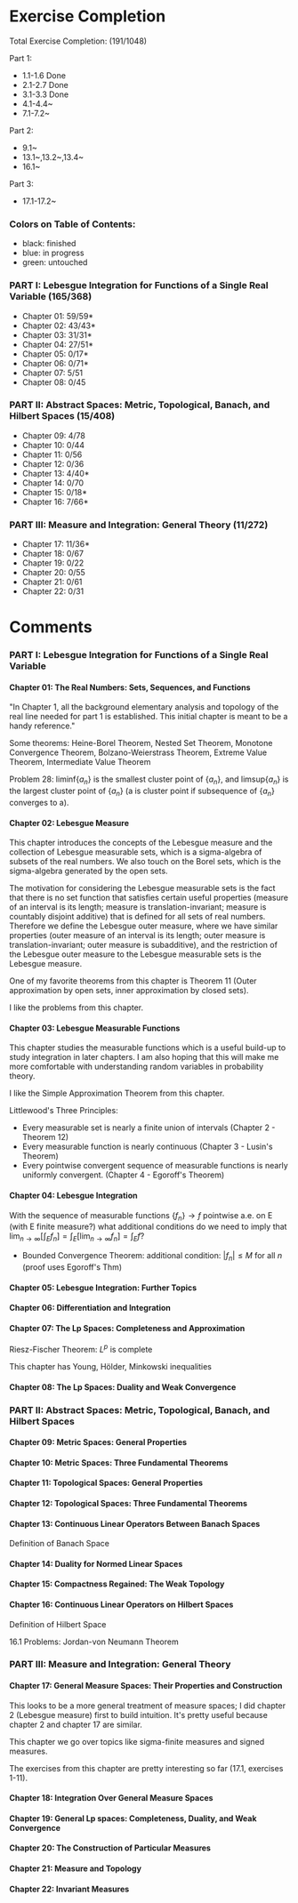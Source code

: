 # Exercise Completion

Total Exercise Completion: (191/1048)

Part 1:
- 1.1-1.6 Done
- 2.1-2.7 Done
- 3.1-3.3 Done
- 4.1-4.4~ 
- 7.1-7.2~

Part 2:
- 9.1~
- 13.1~,13.2~,13.4~
- 16.1~

Part 3:
- 17.1-17.2~

### Colors on Table of Contents:
- black: finished
- blue: in progress
- green: untouched

### PART I: Lebesgue Integration for Functions of a Single Real Variable (165/368)
- Chapter 01: 59/59*
- Chapter 02: 43/43*
- Chapter 03: 31/31*
- Chapter 04: 27/51*
- Chapter 05: 0/17*
- Chapter 06: 0/71*
- Chapter 07: 5/51
- Chapter 08: 0/45

### PART II: Abstract Spaces: Metric, Topological, Banach, and Hilbert Spaces (15/408)
- Chapter 09: 4/78
- Chapter 10: 0/44
- Chapter 11: 0/56
- Chapter 12: 0/36
- Chapter 13: 4/40*
- Chapter 14: 0/70
- Chapter 15: 0/18*
- Chapter 16: 7/66*

### PART III: Measure and Integration: General Theory (11/272)
- Chapter 17: 11/36*
- Chapter 18: 0/67
- Chapter 19: 0/22
- Chapter 20: 0/55
- Chapter 21: 0/61
- Chapter 22: 0/31

# Comments

### PART I: Lebesgue Integration for Functions of a Single Real Variable

#### Chapter 01: The Real Numbers: Sets, Sequences, and Functions

"In Chapter 1, all the background elementary analysis and topology of the real line needed for part 1 is established.
This initial chapter is meant to be a handy reference."

Some theorems: Heine-Borel Theorem, Nested Set Theorem, Monotone Convergence Theorem, Bolzano-Weierstrass Theorem, Extreme Value Theorem, Intermediate Value Theorem

Problem 28: liminf{$a_n$} is the smallest cluster point of {$a_n$}, and limsup{$a_n$} is the largest cluster point of {$a_n$} (a is cluster point if subsequence of {$a_n$} converges to a).

#### Chapter 02: Lebesgue Measure

This chapter introduces the concepts of the Lebesgue measure and the collection of Lebesgue measurable sets, which is a sigma-algebra of subsets of the real numbers.
We also touch on the Borel sets, which is the sigma-algebra generated by the open sets.

The motivation for considering the Lebesgue measurable sets is the fact that there is no set function that satisfies certain useful properties (measure of an interval is its length; measure is translation-invariant; measure is countably disjoint additive) that is defined for all sets of real numbers.
Therefore we define the Lebesgue outer measure, where we have similar properties (outer measure of an interval is its length; outer measure is translation-invariant; outer measure is subadditive), and the restriction of the Lebesgue outer measure to the Lebesgue measurable sets is the Lebesgue measure.

One of my favorite theorems from this chapter is Theorem 11 (Outer approximation by open sets, inner approximation by closed sets).

I like the problems from this chapter.

 #### Chapter 03: Lebesgue Measurable Functions

This chapter studies the measurable functions which is a useful build-up to study integration in later chapters.
I am also hoping that this will make me more comfortable with understanding random variables in probability theory.

I like the Simple Approximation Theorem from this chapter.

Littlewood's Three Principles:
- Every measurable set is nearly a finite union of intervals (Chapter 2 - Theorem 12)
- Every measurable function is nearly continuous (Chapter 3 - Lusin's Theorem)
- Every pointwise convergent sequence of measurable functions is nearly uniformly convergent. (Chapter 4 - Egoroff's Theorem)

 #### Chapter 04: Lebesgue Integration

With the sequence of measurable functions $\{f_n\}\to f$ pointwise a.e. on E (with E finite measure?) what additional conditions do we need to imply that $\lim_{n\to\infty}[\int_Ef_n]=\int_E[\lim_{n\to\infty}f_n]=\int_Ef?$
- Bounded Convergence Theorem: additional condition: $|f_n|\le M$ for all $n$ (proof uses Egoroff's Thm)

 #### Chapter 05: Lebesgue Integration: Further Topics

 #### Chapter 06: Differentiation and Integration

 #### Chapter 07: The Lp Spaces: Completeness and Approximation

Riesz-Fischer Theorem: $L^p$ is complete

This chapter has Young, Hölder, Minkowski inequalities

 #### Chapter 08: The Lp Spaces: Duality and Weak Convergence


### PART II: Abstract Spaces: Metric, Topological, Banach, and Hilbert Spaces

 #### Chapter 09: Metric Spaces: General Properties

 #### Chapter 10: Metric Spaces: Three Fundamental Theorems

 #### Chapter 11: Topological Spaces: General Properties

 #### Chapter 12: Topological Spaces: Three Fundamental Theorems

 #### Chapter 13: Continuous Linear Operators Between Banach Spaces

 Definition of Banach Space

 #### Chapter 14: Duality for Normed Linear Spaces

 #### Chapter 15: Compactness Regained: The Weak Topology

 #### Chapter 16: Continuous Linear Operators on Hilbert Spaces

 Definition of Hilbert Space

 16.1 Problems: Jordan-von Neumann Theorem


### PART III: Measure and Integration: General Theory

 #### Chapter 17: General Measure Spaces: Their Properties and Construction

This looks to be a more general treatment of measure spaces;
I did chapter 2 (Lebesgue measure) first to build intuition.
It's pretty useful because chapter 2 and chapter 17 are similar.

This chapter we go over topics like sigma-finite measures and signed measures.

The exercises from this chapter are pretty interesting so far (17.1, exercises 1-11).

 #### Chapter 18: Integration Over General Measure Spaces

 #### Chapter 19: General Lp spaces: Completeness, Duality, and Weak Convergence

 #### Chapter 20: The Construction of Particular Measures

 #### Chapter 21: Measure and Topology

 #### Chapter 22: Invariant Measures

